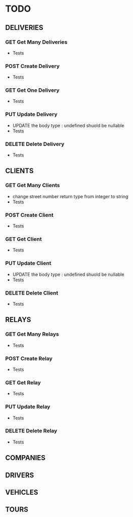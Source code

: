 # TODO

## DELIVERIES

### GET Get Many Deliveries

- Tests

### POST Create Delivery

- Tests

### GET Get One Delivery

- Tests

### PUT Update Delivery

- UPDATE the body type : undefined shuold be nullable
- Tests

### DELETE Delete Delivery

- Tests

## CLIENTS

### GET Get Many Clients

- change street number return type from integer to string
- Tests

### POST Create Client

- Tests

### GET Get Client

- Tests

### PUT Update Client

- UPDATE the body type : undefined shuold be nullable
- Tests

### DELETE Delete Client

- Tests

## RELAYS

### GET Get Many Relays

- Tests

### POST Create Relay

- Tests

### GET Get Relay

- Tests

### PUT Update Relay

- Tests

### DELETE Delete Relay

- Tests

## COMPANIES

## DRIVERS

## VEHICLES

## TOURS